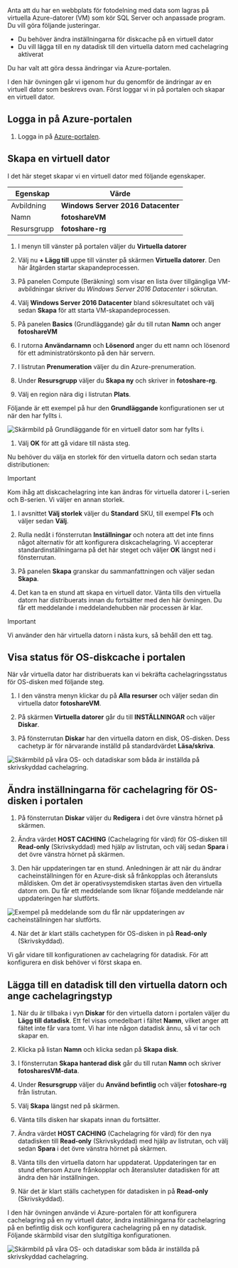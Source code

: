 Anta att du har en webbplats för fotodelning med data som lagras på virtuella Azure-datorer (VM) som kör SQL Server och anpassade program. Du vill göra följande justeringar.

- Du behöver ändra inställningarna för diskcache på en virtuell dator
- Du vill lägga till en ny datadisk till den virtuella datorn med cachelagring aktiverat

Du har valt att göra dessa ändringar via Azure-portalen.

I den här övningen går vi igenom hur du genomför de ändringar av en virtuell dator som beskrevs ovan. Först loggar vi in på portalen och skapar en virtuell dator.

## <a name="sign-in-to-the-azure-portal"></a>Logga in på Azure-portalen
<!---TODO: Update for sandbox?--->

1. Logga in på [Azure-portalen](https://portal.azure.com/?azure-portal=true).

## <a name="create-a-virtual-machine"></a>Skapa en virtuell dator

I det här steget skapar vi en virtuell dator med följande egenskaper.

|Egenskap  |Värde  |
|---------|---------|
|Avbildning     |   **Windows Server 2016 Datacenter**      |
|Namn     |   **fotoshareVM**     |
|Resursgrupp     |   **fotoshare-rg**      |


1. I menyn till vänster på portalen väljer du **Virtuella datorer**

1. Välj nu **+ Lägg till** uppe till vänster på skärmen **Virtuella datorer**. Den här åtgärden startar skapandeprocessen.

1. På panelen Compute (Beräkning) som visar en lista över tillgängliga VM-avbildningar skriver du *Windows Server 2016 Datacenter* i sökrutan.

1. Välj **Windows Server 2016 Datacenter** bland sökresultatet och välj sedan **Skapa** för att starta VM-skapandeprocessen.

1. På panelen **Basics** (Grundläggande) går du till rutan **Namn** och anger **fotoshareVM**

1. I rutorna **Användarnamn** och **Lösenord** anger du ett namn och lösenord för ett administratörskonto på den här servern.

1. I listrutan **Prenumeration** väljer du din Azure-prenumeration.

1. Under **Resursgrupp** väljer du **Skapa ny** och skriver in **fotoshare-rg**.

1. Välj en region nära dig i listrutan **Plats**.

Följande är ett exempel på hur den **Grundläggande** konfigurationen ser ut när den har fyllts i.

![Skärmbild på Grundläggande för en virtuell dator som har fyllts i.](../media-draft/vm-basics-settings.PNG)

1. Välj **OK** för att gå vidare till nästa steg.

Nu behöver du välja en storlek för den virtuella datorn och sedan starta distributionen:

> [!IMPORTANT]
> Kom ihåg att diskcachelagring inte kan ändras för virtuella datorer i L-serien och B-serien. Vi väljer en annan storlek.

1. I avsnittet **Välj storlek** väljer du **Standard** SKU, till exempel **F1s** och väljer sedan **Välj**.

1. Rulla nedåt i fönsterrutan **Inställningar** och notera att det inte finns något alternativ för att konfigurera diskcachelagring. Vi accepterar standardinställningarna på det här steget och väljer **OK** längst ned i fönsterrutan.

1. På panelen **Skapa** granskar du sammanfattningen och väljer sedan **Skapa**.

1. Det kan ta en stund att skapa en virtuell dator. Vänta tills den virtuella datorn har distribuerats innan du fortsätter med den här övningen. Du får ett meddelande i meddelandehubben när processen är klar.

> [!IMPORTANT]
> Vi använder den här virtuella datorn i nästa kurs, så behåll den ett tag.

## <a name="view-os-disk-cache-status-in-the-portal"></a>Visa status för OS-diskcache i portalen

När vår virtuella dator har distribuerats kan vi bekräfta cachelagringsstatus för OS-disken med följande steg.

1. I den vänstra menyn klickar du på **Alla resurser** och väljer sedan din virtuella dator **fotoshareVM**.

1. På skärmen **Virtuella datorer** går du till **INSTÄLLNINGAR** och väljer **Diskar**.

1. På fönsterrutan **Diskar** har den virtuella datorn en disk, OS-disken. Dess cachetyp är för närvarande inställd på standardvärdet **Läsa/skriva**.

![Skärmbild på våra OS- och datadiskar som båda är inställda på skrivskyddad cachelagring.](../media-draft/os-disk-rw.PNG)

## <a name="change-the-cache-settings-of-the-os-disk-in-the-portal"></a>Ändra inställningarna för cachelagring för OS-disken i portalen

1. På fönsterrutan **Diskar** väljer du **Redigera** i det övre vänstra hörnet på skärmen.

1. Ändra värdet **HOST CACHING** (Cachelagring för värd) för OS-disken till **Read-only** (Skrivskyddad) med hjälp av listrutan, och välj sedan **Spara** i det övre vänstra hörnet på skärmen.

1. Den här uppdateringen tar en stund. Anledningen är att när du ändrar cacheinställningen för en Azure-disk så frånkopplas och återansluts måldisken. Om det är operativsystemdisken startas även den virtuella datorn om. Du får ett meddelande som liknar följande meddelande när uppdateringen har slutförts.

![Exempel på meddelande som du får när uppdateringen av cacheinställningen har slutförts.](../media-draft/vm-disk-update-complete.PNG)

4. När det är klart ställs cachetypen för OS-disken in på **Read-only** (Skrivskyddad).

Vi går vidare till konfigurationen av cachelagring för datadisk. För att konfigurera en disk behöver vi först skapa en.

## <a name="add-a-data-disk-to-the-vm-and-set-caching-type"></a>Lägga till en datadisk till den virtuella datorn och ange cachelagringstyp

1. När du är tillbaka i vyn **Diskar** för den virtuella datorn i portalen väljer du **Lägg till datadisk**. Ett fel visas omedelbart i fältet **Namn**, vilket anger att fältet inte får vara tomt. Vi har inte någon datadisk ännu, så vi tar och skapar en.

1. Klicka på listan **Namn** och klicka sedan på **Skapa disk**.

1. I fönsterrutan **Skapa hanterad disk** går du till rutan **Namn** och skriver **fotosharesVM-data**.

1. Under **Resursgrupp** väljer du **Använd befintlig** och väljer **fotoshare-rg** från listrutan.

1. Välj **Skapa** längst ned på skärmen.

1. Vänta tills disken har skapats innan du fortsätter.

1. Ändra värdet **HOST CACHING** (Cachelagring för värd) för den nya datadisken till **Read-only** (Skrivskyddad) med hjälp av listrutan, och välj sedan **Spara** i det övre vänstra hörnet på skärmen.

1. Vänta tills den virtuella datorn har uppdaterat. Uppdateringen tar en stund eftersom Azure frånkopplar och återansluter datadisken för att ändra den här inställningen.

1. När det är klart ställs cachetypen för datadisken in på **Read-only** (Skrivskyddad).

I den här övningen använde vi Azure-portalen för att konfigurera cachelagring på en ny virtuell dator, ändra inställningarna för cachelagring på en befintlig disk och konfigurera cachelagring på en ny datadisk. Följande skärmbild visar den slutgiltiga konfigurationen. 

![Skärmbild på våra OS- och datadiskar som båda är inställda på skrivskyddad cachelagring.](../media-draft/disks-final-config-portal.PNG)